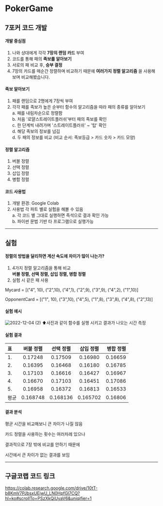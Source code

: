 # PokerGame
## 7포커 코드 개발                         

#### 개발 중심점
1. 나와 상대에게 각각 __7장의 랜덤 카드__ 부여
2. 코드를 통해 패의 __족보를 알아보기__
3. 서로의 패 비교 후, __승부 결정__
4. 7장의 카드를 매순간 정렬하며 비교하기 때문에 __여러가지 정렬 알고리즘__ 을 사용해보며 비교해봤습니다.


#### 족보 알아보기
1. 패를 랜덤으로 2명에게 7장씩 부여
2. 각각 패를 족보가 높은 순부터 함수의 알고리즘을 따라 패의 종류를 알아보기
<br>a. 패를 내림차순으로 정렬함
<br>b. 처음 '로얄스트레이트플러쉬'부터 패의 족보를 확인
<br>c. 한 단계씩 내려가며 '스트레이트플러쉬' ~ '탑' 확인
<br>d. 해당 족보의 정보를 넘김
<br>d. 두 패의 정보를 비교 (비교 순서: 족보등급 > 카드 숫자 > 카드 모양)

#### 정렬 알고리즘
1. 버블 정렬
2. 선택 정렬
3. 삽입 정렬
4. 병합 정렬

#### 코드 사용법
1. 개발 환경: Google Colab
2. 사용법 각 파트 별로 실험을 해볼 수 있음
<br>a. 각 코드 별 그대로 실행하면 즉석으로 결과 확인 가능
<br>b. 파이썬 문법 기반 타 프로그램으로 실행가능

--------
## 실험

#### 정렬의 방법을 달리하면 계산 속도에 차이가 많이 나는가?
1. 4가지 정렬 알고리즘을 통해 비교
<br>__버블 정렬, 선택 정렬, 삽입 정렬, 병합 정렬__
2. 실험 시 같은 패 사용

Mycard = [("4", 10), ("2",10), ("4",1), ("2",9), ("3",9), ("4",2), ("1",10)]

OpponentCard = [("1", 10), ("3",10), ("4",5), ("1",8), ("3",8), ("4",8), ("2",13)]

#### 실험 예시
![2022-12-04 (2)](https://user-images.githubusercontent.com/83060689/205482615-47bb284a-f7fd-4377-9e78-8f29eafe261b.png)
⬆사진과 같이 함수를 실행 시키고 결과가 나오는 시간 측정

#### 실험 결과
|표|버블 정렬|선택 정렬|삽입 정렬|병합 정렬|
|:---|:---:|:---:|:---:|---:|
|1.|0.17248|0.17509|0.16980|0.16659|
|2.|0.16395|0.16468|0.16180|0.16785|
|3.|0.17103|0.16616|0.16427|0.16967|
|4.|0.16670|0.17103|0.16451|0.17086|
|5.|0.16958|0.16372|0.16813|0.16533|
|평균|0.168748|0.168136|0.165702|0.16806|


#### 결과 분석
평균 시간을 비교해보니 큰 차이가 나질 않음

카드 정렬을 사용하는 횟수는 여러차례 있으나

결과적으로 7장 밖에 비교를 안하기 때문에

시간에서 큰 차이가 없는 결과를 보임

--------
## 구글코랩 코드 링크
https://colab.research.google.com/drive/10tT-b8KmV7PJbsxUEjwU_LN0HpfGl7CQ?hl=ko#scrollTo=PSzXkQiUyaV6&uniqifier=1
